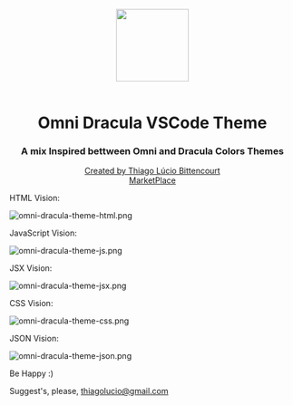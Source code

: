 <br/>
<div align="center">
  <img width="128px" src="https://thiagolucio.com.br/downloads/omnidraculatheme/logo-omni-dracula-theme.png">
</div>
<br/>
<div align="center">
  <h1>Omni Dracula VSCode Theme</h1>
  <h3>A mix Inspired bettween Omni and Dracula Colors Themes</h3>
  <a href="https://thiagolucio.com.br">Created by Thiago Lúcio Bittencourt</a>
  <br/>
  <a href="https://marketplace.visualstudio.com/items?itemName=ThiagoLcioBittencourt.omni-dracula-theme">MarketPlace</a>
</div>

HTML Vision:

![omni-dracula-theme-html.png](https://thiagolucio.com.br/downloads/omnidraculatheme/omni-dracula-theme-html.png)

JavaScript Vision:

![omni-dracula-theme-js.png](https://thiagolucio.com.br/downloads/omnidraculatheme/omni-dracula-theme-js.png)

JSX Vision:

![omni-dracula-theme-jsx.png](https://thiagolucio.com.br/downloads/omnidraculatheme/omni-dracula-theme-jsx.png)

CSS Vision:

![omni-dracula-theme-css.png](https://thiagolucio.com.br/downloads/omnidraculatheme/omni-dracula-theme-css.png)

JSON Vision:

![omni-dracula-theme-json.png](https://thiagolucio.com.br/downloads/omnidraculatheme/omni-dracula-theme-json.png)

Be Happy :)

Suggest's, please, thiagolucio@gmail.com
